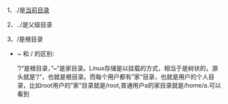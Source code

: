 1、./是[当前目录](https://www.baidu.com/s?wd=%E5%BD%93%E5%89%8D%E7%9B%AE%E5%BD%95&tn=SE_PcZhidaonwhc_ngpagmjz&rsv_dl=gh_pc_zhidao)

2、../是父级目录

3、/是根目录



+ ~ 和 / 的区别:

  ”/“是根目录，”~“是家目录。Linux存储是以挂载的方式，相当于是树状的，源头就是”/“，也就是根目录。而每个用户都有”家“目录，也就是用户的个人目录，比如root用户的”家“目录就是/root,普通用户a的家目录就是/home/a.可以看到



